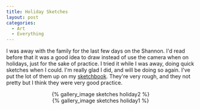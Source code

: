 ```yaml
---
title: Holiday Sketches
layout: post
categories:
  - Art
  - Everything
---
```


I was away with the family for the last few days on the Shannon. I'd read before that it 
was a good idea to draw instead of use the camera when on holidays, just for the sake of
practice. I tried it while I was away, doing quick sketches when I could. I'm really glad
I did, and will be doing so again. I've put the lot of them up on my 
[sketchbook](http://www.conceptart.org/forums/showpost.php?p=3505124&postcount=15). 
They're very rough, and they not pretty but I think they were very good practice.

<center>{% gallery_image sketches holiday2 %}</center>

<center>{% gallery_image sketches holiday1 %}</center>